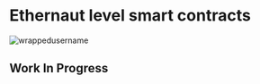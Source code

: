 # Ethernaut level smart contracts
<p align="left"> <img src="https://komarev.com/ghpvc/?username=contracts&label=Repository%20views&color=0e75b6&style=flat" alt="wrappedusername" /> </p>

## Work In Progress
